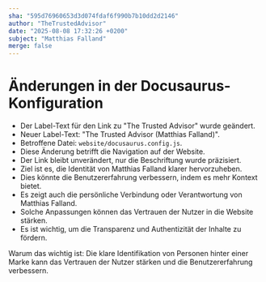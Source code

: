 ```yaml
---
sha: "595d76960653d3d074fdaf6f990b7b10dd2d2146"
author: "TheTrustedAdvisor"
date: "2025-08-08 17:32:26 +0200"
subject: "Matthias Falland"
merge: false
---
```


# Änderungen in der Docusaurus-Konfiguration

- Der Label-Text für den Link zu "The Trusted Advisor" wurde geändert.
- Neuer Label-Text: "The Trusted Advisor (Matthias Falland)".
- Betroffene Datei: `website/docusaurus.config.js`.
- Diese Änderung betrifft die Navigation auf der Website.
- Der Link bleibt unverändert, nur die Beschriftung wurde präzisiert.
- Ziel ist es, die Identität von Matthias Falland klarer hervorzuheben.
- Dies könnte die Benutzererfahrung verbessern, indem es mehr Kontext bietet.
- Es zeigt auch die persönliche Verbindung oder Verantwortung von Matthias Falland.
- Solche Anpassungen können das Vertrauen der Nutzer in die Website stärken.
- Es ist wichtig, um die Transparenz und Authentizität der Inhalte zu fördern.

Warum das wichtig ist: Die klare Identifikation von Personen hinter einer Marke kann das Vertrauen der Nutzer stärken und die Benutzererfahrung verbessern.

